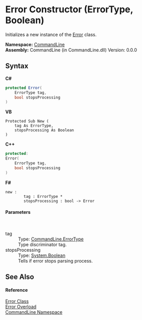 # Error Constructor (ErrorType, Boolean)
 

Initializes a new instance of the <a href="T_CommandLine_Error">Error</a> class.

**Namespace:**&nbsp;<a href="N_CommandLine">CommandLine</a><br />**Assembly:**&nbsp;CommandLine (in CommandLine.dll) Version: 0.0.0

## Syntax

**C#**<br />
``` C#
protected Error(
	ErrorType tag,
	bool stopsProcessing
)
```

**VB**<br />
``` VB
Protected Sub New ( 
	tag As ErrorType,
	stopsProcessing As Boolean
)
```

**C++**<br />
``` C++
protected:
Error(
	ErrorType tag, 
	bool stopsProcessing
)
```

**F#**<br />
``` F#
new : 
        tag : ErrorType * 
        stopsProcessing : bool -> Error
```


#### Parameters
&nbsp;<dl><dt>tag</dt><dd>Type: <a href="T_CommandLine_ErrorType">CommandLine.ErrorType</a><br />Type discriminator tag.</dd><dt>stopsProcessing</dt><dd>Type: <a href="https://docs.microsoft.com/dotnet/api/system.boolean" target="_blank">System.Boolean</a><br />Tells if error stops parsing process.</dd></dl>

## See Also


#### Reference
<a href="T_CommandLine_Error">Error Class</a><br /><a href="Overload_CommandLine_Error__ctor">Error Overload</a><br /><a href="N_CommandLine">CommandLine Namespace</a><br />